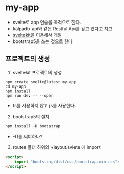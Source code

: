 # my-app

- svelte로 app 연습을 목적으로 한다.
- kalpadb-api와 같은 Restful Api를 갖고 있다고 치고
- [sveltekit](https://kit.svelte.dev/)을 이용해서 개발
- bootstrap5을 쓰는 것으로 한다

## 프로젝트의 생성

1. sveltekit 프로젝트의 생성

```shell
npm create svelte@latest my-app
cd my-app
npm install
npm run dev -- --open
```

- ts를 사용하지 않고 js를 사용한다.

2. bootstrap5의 설치

```shell
npm install -D bootstrap
```

- -D를 써야하나?

3. routes 폴더 하위의 +layout.svlete 에 import

```html
<script>
    import "bootstrap/dist/css/bootstrap.min.css";
</script>
```

